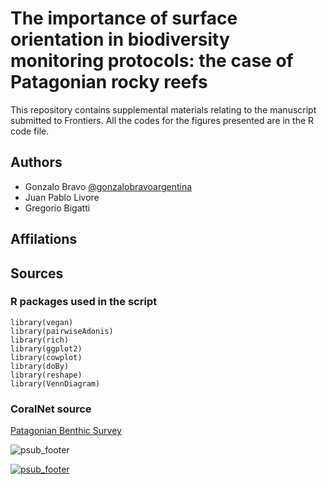 
# The importance of surface orientation in biodiversity monitoring protocols: the case of Patagonian rocky reefs

This repository contains supplemental materials relating to the manuscript submitted to Frontiers. All the codes for the figures presented are in the R code file.

## Authors

* Gonzalo Bravo [@gonzalobravoargentina](https://github.com/gonzalobravoargentina)
* Juan Pablo Livore
* Gregorio Bigatti

## Affilations 


## Sources
### R packages used in the script 

```
library(vegan)
library(pairwiseAdonis)
library(rich)
library(ggplot2)
library(cowplot)
library(doBy)
library(reshape)
library(VennDiagram)
```

### CoralNet source

[Patagonian Benthic Survey](https://coralnet.ucsd.edu/source/1054/)




![psub_footer](https://github.com/gonzalobravoargentina/SupplementaryMaterials_Bravoet.al.2020/blob/master/Mapa_pardelas_sites.png)




[![psub_footer](https://www.proyectosub.org.ar/wp-content/uploads/2020/04/logoletras_org.png)](https://proyectosub.org.ar)
